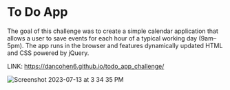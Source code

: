 # To Do App

The goal of this challenge was to create a simple calendar application that allows a user to save events for each hour of a typical working day (9am–5pm). The app runs in the browser and features dynamically updated HTML and CSS powered by jQuery.

LINK: https://dancohen6.github.io/todo_app_challenge/

![Screenshot 2023-07-13 at 3 34 35 PM](https://github.com/dancohen6/todo_app_challenge/assets/134304225/383c8d3b-777b-4ee9-8116-4cf6bbfd03ad)

